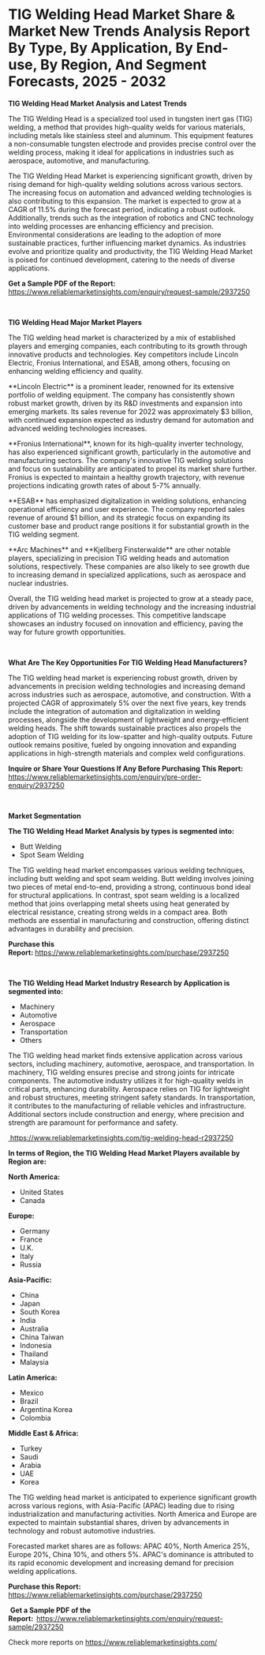 <p><h1>TIG Welding Head Market Share & Market New Trends Analysis Report By Type, By Application, By End-use, By Region, And Segment Forecasts, 2025 - 2032</h1></p><p><strong>TIG Welding Head Market Analysis and Latest Trends</strong></p>
<p><p>The TIG Welding Head is a specialized tool used in tungsten inert gas (TIG) welding, a method that provides high-quality welds for various materials, including metals like stainless steel and aluminum. This equipment features a non-consumable tungsten electrode and provides precise control over the welding process, making it ideal for applications in industries such as aerospace, automotive, and manufacturing.</p><p>The TIG Welding Head Market is experiencing significant growth, driven by rising demand for high-quality welding solutions across various sectors. The increasing focus on automation and advanced welding technologies is also contributing to this expansion. The market is expected to grow at a CAGR of 11.5% during the forecast period, indicating a robust outlook. Additionally, trends such as the integration of robotics and CNC technology into welding processes are enhancing efficiency and precision. Environmental considerations are leading to the adoption of more sustainable practices, further influencing market dynamics. As industries evolve and prioritize quality and productivity, the TIG Welding Head Market is poised for continued development, catering to the needs of diverse applications.</p></p>
<p><strong>Get a Sample PDF of the Report:&nbsp;</strong> <a href="https://www.reliablemarketinsights.com/enquiry/request-sample/2937250?utm_campaign=3005&utm_medium=2&utm_source=Github&utm_content=ia&utm_term=14032025&utm_id=tig-welding-head">https://www.reliablemarketinsights.com/enquiry/request-sample/2937250</a></p>
<p>&nbsp;</p>
<p><strong>TIG Welding Head Major Market Players</strong></p>
<p><p>The TIG welding head market is characterized by a mix of established players and emerging companies, each contributing to its growth through innovative products and technologies. Key competitors include Lincoln Electric, Fronius International, and ESAB, among others, focusing on enhancing welding efficiency and quality.</p><p>**Lincoln Electric** is a prominent leader, renowned for its extensive portfolio of welding equipment. The company has consistently shown robust market growth, driven by its R&D investments and expansion into emerging markets. Its sales revenue for 2022 was approximately $3 billion, with continued expansion expected as industry demand for automation and advanced welding technologies increases.</p><p>**Fronius International**, known for its high-quality inverter technology, has also experienced significant growth, particularly in the automotive and manufacturing sectors. The company's innovative TIG welding solutions and focus on sustainability are anticipated to propel its market share further. Fronius is expected to maintain a healthy growth trajectory, with revenue projections indicating growth rates of about 5-7% annually.</p><p>**ESAB** has emphasized digitalization in welding solutions, enhancing operational efficiency and user experience. The company reported sales revenue of around $1 billion, and its strategic focus on expanding its customer base and product range positions it for substantial growth in the TIG welding segment.</p><p>**Arc Machines** and **Kjellberg Finsterwalde** are other notable players, specializing in precision TIG welding heads and automation solutions, respectively. These companies are also likely to see growth due to increasing demand in specialized applications, such as aerospace and nuclear industries.</p><p>Overall, the TIG welding head market is projected to grow at a steady pace, driven by advancements in welding technology and the increasing industrial applications of TIG welding processes. This competitive landscape showcases an industry focused on innovation and efficiency, paving the way for future growth opportunities.</p></p>
<p>&nbsp;</p>
<p><strong>What Are The Key Opportunities For TIG Welding Head Manufacturers?</strong></p>
<p><p>The TIG welding head market is experiencing robust growth, driven by advancements in precision welding technologies and increasing demand across industries such as aerospace, automotive, and construction. With a projected CAGR of approximately 5% over the next five years, key trends include the integration of automation and digitalization in welding processes, alongside the development of lightweight and energy-efficient welding heads. The shift towards sustainable practices also propels the adoption of TIG welding for its low-spatter and high-quality outputs. Future outlook remains positive, fueled by ongoing innovation and expanding applications in high-strength materials and complex weld configurations.</p></p>
<p><strong>Inquire or Share Your Questions If Any Before Purchasing This Report:</strong> <a href="https://www.reliablemarketinsights.com/enquiry/pre-order-enquiry/2937250?utm_campaign=3005&utm_medium=2&utm_source=Github&utm_content=ia&utm_term=14032025&utm_id=tig-welding-head">https://www.reliablemarketinsights.com/enquiry/pre-order-enquiry/2937250</a></p>
<p>&nbsp;</p>
<p><strong>Market Segmentation</strong></p>
<p><strong>The TIG Welding Head Market Analysis by types is segmented into:</strong></p>
<p><ul><li>Butt Welding</li><li>Spot Seam Welding</li></ul></p>
<p><p>The TIG welding head market encompasses various welding techniques, including butt welding and spot seam welding. Butt welding involves joining two pieces of metal end-to-end, providing a strong, continuous bond ideal for structural applications. In contrast, spot seam welding is a localized method that joins overlapping metal sheets using heat generated by electrical resistance, creating strong welds in a compact area. Both methods are essential in manufacturing and construction, offering distinct advantages in durability and precision.</p></p>
<p><strong>Purchase this Report:&nbsp;</strong><a href="https://www.reliablemarketinsights.com/purchase/2937250?utm_campaign=3005&utm_medium=2&utm_source=Github&utm_content=ia&utm_term=14032025&utm_id=tig-welding-head">https://www.reliablemarketinsights.com/purchase/2937250</a></p>
<p>&nbsp;</p>
<p><strong>The TIG Welding Head Market Industry Research by Application is segmented into:</strong></p>
<p><ul><li>Machinery</li><li>Automotive</li><li>Aerospace</li><li>Transportation</li><li>Others</li></ul></p>
<p><p>The TIG welding head market finds extensive application across various sectors, including machinery, automotive, aerospace, and transportation. In machinery, TIG welding ensures precise and strong joints for intricate components. The automotive industry utilizes it for high-quality welds in critical parts, enhancing durability. Aerospace relies on TIG for lightweight and robust structures, meeting stringent safety standards. In transportation, it contributes to the manufacturing of reliable vehicles and infrastructure. Additional sectors include construction and energy, where precision and strength are paramount for performance and safety.</p></p>
<p><a href="https://www.reliablemarketinsights.com/tig-welding-head-r2937250?utm_campaign=3005&utm_medium=2&utm_source=Github&utm_content=ia&utm_term=14032025&utm_id=tig-welding-head">&nbsp;https://www.reliablemarketinsights.com/tig-welding-head-r2937250</a></p>
<p><strong>In terms of Region, the TIG Welding Head Market Players available by Region are:</strong></p>
<p>
    <p> <strong> North America: </strong>
        <ul>
            <li>United States</li>
            <li>Canada</li>
        </ul>
        </p> 
    <p> <strong> Europe: </strong>
        <ul>
            <li>Germany</li>
            <li>France</li>
            <li>U.K.</li>
            <li>Italy</li>
            <li>Russia</li>
        </ul>
        </p> 
    <p> <strong> Asia-Pacific: </strong>
        <ul>
            <li>China</li>
            <li>Japan</li>
            <li>South Korea</li>
            <li>India</li>
            <li>Australia</li>
            <li>China Taiwan</li>
            <li>Indonesia</li>
            <li>Thailand</li>
            <li>Malaysia</li>
        </ul>
        </p> 
    <p> <strong> Latin America: </strong>
        <ul>
            <li>Mexico</li>
            <li>Brazil</li>
            <li>Argentina Korea</li>
            <li>Colombia</li>
        </ul>
        </p> 
    <p> <strong> Middle East & Africa: </strong>
        <ul>
            <li>Turkey</li>
            <li>Saudi</li>
            <li>Arabia</li>
            <li>UAE</li>
            <li>Korea</li>
        </ul>
    </p>
    </p>
<p><p>The TIG welding head market is anticipated to experience significant growth across various regions, with Asia-Pacific (APAC) leading due to rising industrialization and manufacturing activities. North America and Europe are expected to maintain substantial shares, driven by advancements in technology and robust automotive industries. </p><p>Forecasted market shares are as follows: APAC 40%, North America 25%, Europe 20%, China 10%, and others 5%. APAC's dominance is attributed to its rapid economic development and increasing demand for precision welding applications.</p></p>
<p><strong>Purchase this Report: </strong><a href="https://www.reliablemarketinsights.com/purchase/2937250?utm_campaign=3005&utm_medium=2&utm_source=Github&utm_content=ia&utm_term=14032025&utm_id=tig-welding-head">https://www.reliablemarketinsights.com/purchase/2937250</a></p>
<p>&nbsp;<strong>Get a Sample PDF of the Report:&nbsp;&nbsp;</strong><a href="https://www.reliablemarketinsights.com/enquiry/request-sample/2937250?utm_campaign=3005&utm_medium=2&utm_source=Github&utm_content=ia&utm_term=14032025&utm_id=tig-welding-head">https://www.reliablemarketinsights.com/enquiry/request-sample/2937250</a></p>
<p><strong></strong></p>
<p>Check more reports on <a href="https://www.reliablemarketinsights.com/?utm_campaign=3005&utm_medium=2&utm_source=Github&utm_content=ia&utm_term=14032025&utm_id=tig-welding-head">https://www.reliablemarketinsights.com/</a></p>